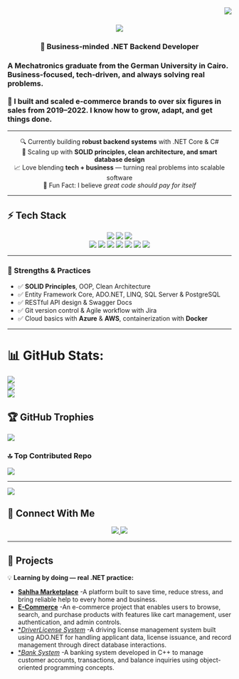 <img align="right" src="https://visitor-badge.laobi.icu/badge?page_id=Mero0077.Mero0077" />

<h1 align="center">
  <img src="https://readme-typing-svg.herokuapp.com/?font=Righteous&size=35&center=true&vCenter=true&width=500&height=70&duration=4000&lines=Hello+Hello!+👋;+I'm+Omar+Saad!;" />
</h1>
<h3 align="center">🧩 Business-minded .NET Backend Developer</h3>
<h3>A Mechatronics graduate from the German University in Cairo. Business-focused, tech-driven, and always solving real problems.<br><br>
  🚀 I built and scaled e-commerce brands to over six figures in sales from 2019–2022. I know how to grow, adapt, and get things done.<br> </h3>

---

<div align="center">

🔍 Currently building **robust backend systems** with .NET Core & C#  
🚀 Scaling up with **SOLID principles, clean architecture, and smart database design**  
📈 Love blending **tech + business** — turning real problems into scalable software  
🌟 Fun Fact: I believe *great code should pay for itself*

</div>

---

## ⚡ Tech Stack

<div align="center">

  <!-- ✅ Core Languages & Frameworks ✅ -->
  <img src="https://skillicons.dev/icons?i=dotnet,cpp,c,typescript,angular,html,css,bootstrap,tailwind" />
  <img src="https://skillicons.dev/icons?i=postgres,sqlite" />

  <!-- ✅ Tools, Platforms & Cloud ✅ -->
  <img src="https://skillicons.dev/icons?i=git,github,vscode,linux,postman,docker,aws,azure" />

  <!-- ✅ Custom badges for missing tech ✅ -->
  <br/>
  <img src="https://img.shields.io/badge/C%23-239120?style=for-the-badge&logo=c-sharp&logoColor=white" />
  <img src="https://img.shields.io/badge/SQL-4479A1?style=for-the-badge&logo=sql&logoColor=white" />
  <img src="https://img.shields.io/badge/Jira-0052CC?style=for-the-badge&logo=jira&logoColor=white" />
  <img src="https://img.shields.io/badge/Trello-026AA7?style=for-the-badge&logo=trello&logoColor=white" />
  <img src="https://img.shields.io/badge/Swagger-85EA2D?style=for-the-badge&logo=swagger&logoColor=black" />
  <img src="https://img.shields.io/badge/PowerShell-5391FE?style=for-the-badge&logo=powershell&logoColor=white" />
  <img src="https://img.shields.io/badge/Visual%20Studio-5C2D91?style=for-the-badge&logo=visualstudio&logoColor=white" />

</div>




---

### 🧩 Strengths & Practices

- ✅ **SOLID Principles**, OOP, Clean Architecture  
- ✅ Entity Framework Core, ADO.NET, LINQ, SQL Server & PostgreSQL  
- ✅ RESTful API design & Swagger Docs  
- ✅ Git version control & Agile workflow with Jira  
- ✅ Cloud basics with **Azure** & **AWS**, containerization with **Docker**

---



# 📊 GitHub Stats:
![](https://github-readme-stats.vercel.app/api?username=Mero0077&theme=default_repocard&hide_border=true&include_all_commits=true&count_private=false)<br/>
![](https://nirzak-streak-stats.vercel.app/?user=Mero0077&theme=default_repocard&hide_border=true)<br/>
![](https://github-readme-stats.vercel.app/api/top-langs/?username=Mero0077&theme=default_repocard&hide_border=true&include_all_commits=true&count_private=false&layout=compact)

## 🏆 GitHub Trophies
![](https://github-profile-trophy.vercel.app/?username=Mero0077&theme=default&no-frame=false&no-bg=false&margin-w=4)

### 🔝 Top Contributed Repo
![](https://github-contributor-stats.vercel.app/api?username=Mero0077&limit=5&theme=default_repocard&combine_all_yearly_contributions=true)

---
[![](https://visitcount.itsvg.in/api?id=Mero0077&icon=10&color=8)](https://visitcount.itsvg.in)

<!-- Proudly created with GPRM ( https://gprm.itsvg.in ) -->


## 🔗 Connect With Me

<p align="center">
  <a href="mailto:omartalaatsaad2017@gmail.com">
    <img src="https://img.shields.io/badge/Gmail-EA4335?style=for-the-badge&logo=gmail&logoColor=white" />
  </a>
  <a href="https://www.linkedin.com/in/omartalaatsaad/">
    <img src="https://img.shields.io/badge/LinkedIn-0077B5?style=for-the-badge&logo=linkedin&logoColor=white" />
  </a>
</p>

---

## 📌 Projects

💡 **Learning by doing — real .NET practice:**
- [**Sahlha Marketplace**](https://github.com/Mero0077/SahlhaApp) -A platform built to save time, reduce stress, and bring reliable help to every home and business.
- [**E-Commerce**](https://github.com/Mero0077/E-CommerceProject) -An e-commerce project that enables users to browse, search, and purchase products with features like cart management, user authentication, and admin controls.
- [**DriverLicense System*](https://github.com/Mero0077/DriverLicenseSystemF) -A driving license management system built using ADO.NET for handling applicant data, license issuance, and record management through direct database interactions.
- [**Bank System*](https://github.com/Mero0077/Bank-System) -A banking system developed in C++ to manage customer accounts, transactions, and balance inquiries using object-oriented programming concepts.




